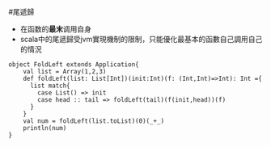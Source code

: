 #尾遞歸
- 在函数的**最末**调用自身
- scala中的尾遞歸受jvm實現機制的限制，只能優化最基本的函數自己調用自己的情況

```
object FoldLeft extends Application{
	val list = Array(1,2,3)
	def foldLeft(list: List[Int])(init:Int)(f: (Int,Int)=>Int): Int ={
	  list match{
	    case List() => init 
	    case head :: tail => foldLeft(tail)(f(init,head))(f)
	  }
	}
	val num = foldLeft(list.toList)(0)(_+_)
	println(num)
}
```

